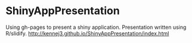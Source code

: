 # ShinyAppPresentation
Using gh-pages to present a shiny application.  Presentation written using R/slidify.
http://kennej3.github.io/ShinyAppPresentation/index.html
